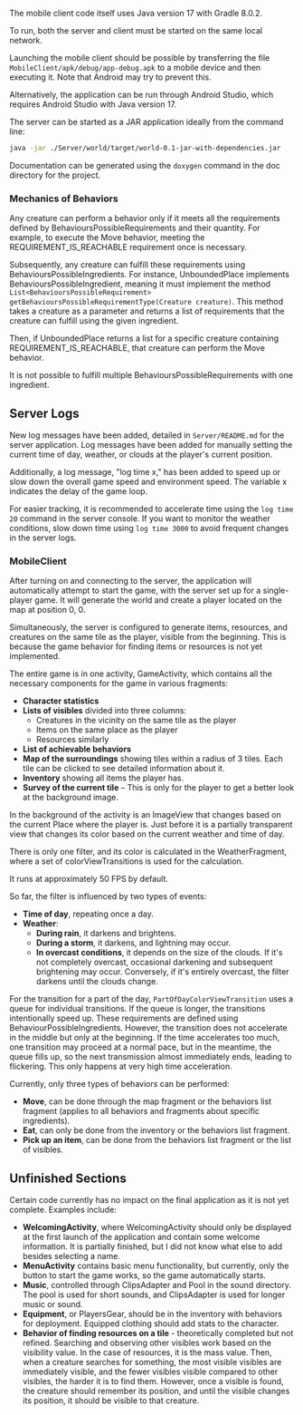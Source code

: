 

The mobile client code itself uses Java version 17 with Gradle 8.0.2.

To run, both the server and client must be started on the same local network.

Launching the mobile client should be possible by transferring the file `MobileClient/apk/debug/app-debug.apk` to a mobile device and then executing it. Note that Android may try to prevent this.

Alternatively, the application can be run through Android Studio, which requires Android Studio with Java version 17.

The server can be started as a JAR application ideally from the command line:

```bash
java -jar ./Server/world/target/world-0.1-jar-with-dependencies.jar
```

Documentation can be generated using the `doxygen` command in the doc directory for the project.

### Mechanics of Behaviors

Any creature can perform a behavior only if it meets all the requirements defined by BehavioursPossibleRequirements and their quantity. For example, to execute the Move behavior, meeting the REQUIREMENT_IS_REACHABLE requirement once is necessary.

Subsequently, any creature can fulfill these requirements using BehavioursPossibleIngredients. For instance, UnboundedPlace implements BehavioursPossibleIngredient, meaning it must implement the method `List<BehavioursPossibleRequirement> getBehavioursPossibleRequirementType(Creature creature)`. This method takes a creature as a parameter and returns a list of requirements that the creature can fulfill using the given ingredient.

Then, if UnboundedPlace returns a list for a specific creature containing REQUIREMENT_IS_REACHABLE, that creature can perform the Move behavior.

It is not possible to fulfill multiple BehavioursPossibleRequirements with one ingredient.

## Server Logs

New log messages have been added, detailed in `Server/README.md` for the server application. Log messages have been added for manually setting the current time of day, weather, or clouds at the player's current position.

Additionally, a log message, "log time x," has been added to speed up or slow down the overall game speed and environment speed. The variable x indicates the delay of the game loop.

For easier tracking, it is recommended to accelerate time using the `log time 20` command in the server console. If you want to monitor the weather conditions, slow down time using `log time 3000` to avoid frequent changes in the server logs.

### MobileClient

After turning on and connecting to the server, the application will automatically attempt to start the game, with the server set up for a single-player game. It will generate the world and create a player located on the map at position 0, 0.

Simultaneously, the server is configured to generate items, resources, and creatures on the same tile as the player, visible from the beginning. This is because the game behavior for finding items or resources is not yet implemented.

The entire game is in one activity, GameActivity, which contains all the necessary components for the game in various fragments:

- **Character statistics**
- **Lists of visibles** divided into three columns:
  - Creatures in the vicinity on the same tile as the player
  - Items on the same place as the player
  - Resources similarly
- **List of achievable behaviors**
- **Map of the surroundings** showing tiles within a radius of 3 tiles. Each tile can be clicked to see detailed information about it.
- **Inventory** showing all items the player has.
- **Survey of the current tile** – This is only for the player to get a better look at the background image.

In the background of the activity is an ImageView that changes based on the current Place where the player is. Just before it is a partially transparent view that changes its color based on the current weather and time of day.

There is only one filter, and its color is calculated in the WeatherFragment, where a set of colorViewTransitions is used for the calculation.

It runs at approximately 50 FPS by default.

So far, the filter is influenced by two types of events:
- **Time of day**, repeating once a day.
- **Weather**:
  - **During rain**, it darkens and brightens.
  - **During a storm**, it darkens, and lightning may occur.
  - **In overcast conditions**, it depends on the size of the clouds. If it's not completely overcast, occasional darkening and subsequent brightening may occur. Conversely, if it's entirely overcast, the filter darkens until the clouds change.

For the transition for a part of the day, `PartOfDayColorViewTransition` uses a queue for individual transitions. If the queue is longer, the transitions intentionally speed up. These requirements are defined using BehaviourPossibleIngredients. However, the transition does not accelerate in the middle but only at the beginning. If the time accelerates too much, one transition may proceed at a normal pace, but in the meantime, the queue fills up, so the next transmission almost immediately ends, leading to flickering. This only happens at very high time acceleration.

Currently, only three types of behaviors can be performed:
- **Move**, can be done through the map fragment or the behaviors list fragment (applies to all behaviors and fragments about specific ingredients).
- **Eat**, can only be done from the inventory or the behaviors list fragment.
- **Pick up an item**, can be done from the behaviors list fragment or the list of visibles.

## Unfinished Sections

Certain code currently has no impact on the final application as it is not yet complete. Examples include:

- **WelcomingActivity**, where WelcomingActivity should only be displayed at the first launch of the application and contain some welcome information. It is partially finished, but I did not know what else to add besides selecting a name.
- **MenuActivity** contains basic menu functionality, but currently, only the button to start the game works, so the game automatically starts.
- **Music**, controlled through ClipsAdapter and Pool in the sound directory. The pool is used for short sounds, and ClipsAdapter is used for longer music or sound.
- **Equipment**, or PlayersGear, should be in the inventory with behaviors for deployment. Equipped clothing should add stats to the character.
- **Behavior of finding resources on a tile** - theoretically completed but not refined. Searching and observing other visibles work based on the visibility value. In the case of resources, it is the mass value. Then, when a creature searches for something, the most visible visibles are immediately visible, and the fewer visibles visible compared to other visibles, the harder it is to find them. However, once a visible is found, the creature should remember its position, and until the visible changes its position, it should be visible to that creature.
